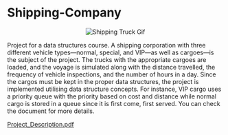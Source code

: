 # Shipping-Company

<div align="center"><img src="https://media.tenor.com/WYKoRh1NGPEAAAAd/truck-delivery.gif" alt="Shipping Truck Gif"></div>

Project for a data structures course. A shipping corporation with three different vehicle types—normal, special, and VIP—as well as cargoes—is the subject of the project. The trucks with the appropriate cargoes are loaded, and the voyage is simulated along with the distance travelled, the frequency of vehicle inspections, and the number of hours in a day. Since the cargos must be kept in the proper data structures, the project is implemented utilising data structure concepts. For instance, VIP cargo uses a priority queue with the priority based on cost and distance while normal cargo is stored in a queue since it is first come, first served. You can check the document for more details.

[Project_Description.pdf](https://github.com/IslamAmr155/Shipping-Company/files/13064544/Project_Description.pdf)
